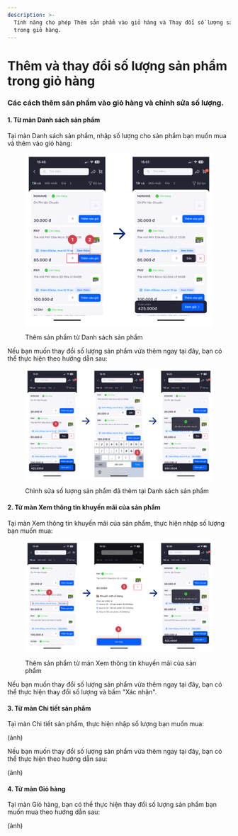```yaml
---
description: >-
  Tính năng cho phép Thêm sản phẩm vào giỏ hàng và Thay đổi số lượng sản phẩm
  trong giỏ hàng.
---
```


# Thêm và thay đổi số lượng sản phẩm trong giỏ hàng

### Các cách thêm sản phẩm vào giỏ hàng và chỉnh sửa số lượng.

#### 1. Từ màn Danh sách sản phẩm

Tại màn Danh sách sản phẩm, nhập số lượng cho sản phẩm bạn muốn mua và thêm vào giỏ hàng:

<figure><img src="../.gitbook/assets/image (12).png" alt=""><figcaption><p>Thêm sản phẩm từ Danh sách sản phẩm</p></figcaption></figure>

Nếu bạn muốn thay đổi số lượng sản phẩm vừa thêm ngay tại đây, bạn có thể thực hiện theo hướng dẫn sau:

<figure><img src="../.gitbook/assets/image (13).png" alt=""><figcaption><p>Chỉnh sửa số lượng sản phẩm đã thêm tại Danh sách sản phẩm</p></figcaption></figure>

#### 2. Từ màn Xem thông tin khuyến mãi của sản phẩm

Tại màn Xem thông tin khuyến mãi của sản phẩm, thực hiện nhập số lượng bạn muốn mua:

<figure><img src="../.gitbook/assets/image (15).png" alt=""><figcaption><p>Thêm sản phẩm từ màn Xem thông tin khuyến mãi của sản phẩm</p></figcaption></figure>

Nếu bạn muốn thay đổi số lượng sản phẩm vừa thêm ngay tại đây, bạn có thể thực hiện thay đổi số lượng và bấm "Xác nhận".

#### 3. Từ màn Chi tiết sản phẩm

Tại màn Chi tiết sản phẩm, thực hiện nhập số lượng bạn muốn mua:

(ảnh)

Nếu bạn muốn thay đổi số lượng sản phẩm vừa thêm ngay tại đây, bạn có thể thực hiện theo hướng dẫn sau:

(ảnh)

#### 4. Từ màn Giỏ hàng

Tại màn Giỏ hàng, bạn có thể thực hiện thay đổi số lượng sản phẩm bạn muốn mua theo hướng dẫn sau:

(ảnh)



